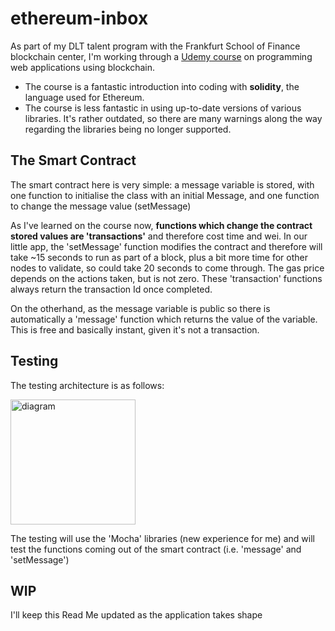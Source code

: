 # ethereum-inbox

As part of my DLT talent program with the Frankfurt School of Finance blockchain center, I'm working through a [Udemy course](https://www.udemy.com/course/ethereum-and-solidity-the-complete-developers-guide) on programming web applications using blockchain.

- The course is a fantastic introduction into coding with **solidity**, the language used for Ethereum. 
- The course is less fantastic in using up-to-date versions of various libraries. It's rather outdated, so there are many warnings along the way regarding the libraries being  no longer supported. 

## The Smart Contract
The smart contract here is very simple: a message variable is stored, with one function to initialise the class with an initial Message, and one function to change the message value (setMessage)

As I've learned on the course now, **functions which change the contract stored values are 'transactions'** and therefore cost time and wei. In our little app, the 'setMessage' function modifies the contract and therefore will take ~15 seconds to run as part of a block, plus a bit more time for other nodes to validate, so could take 20 seconds to come through. The gas price depends on the actions taken, but is not zero. These 'transaction' functions always return the transaction Id once completed.

On the otherhand, as the message variable is public so there is automatically a 'message' function which returns the value of the variable. This is free and basically instant, given it's not a transaction. 

## Testing
The testing architecture is as follows:
<p><img src="https://user-images.githubusercontent.com/101105112/194766488-849a8783-3e4d-44cc-81a9-5f5058ce21a7.png" alt="diagram" width="200"/></p>

The testing will use the 'Mocha' libraries (new experience for me) and will test the functions coming out of the smart contract (i.e. 'message' and 'setMessage') 

## WIP
I'll keep this Read Me updated as the application takes shape
